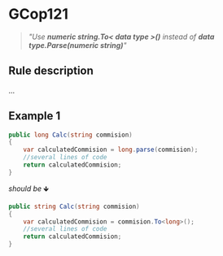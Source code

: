 ﻿# GCop121

> *"Use **numeric string.To< data type >()** instead of **data type.Parse(numeric string)**"*


## Rule description
...

## Example 1
```csharp
public long Calc(string commision)
{
    var calculatedCommision = long.parse(commision);
    //several lines of code
    return calculatedCommision;
}
```
*should be* 🡻

```csharp
public string Calc(string commision)
{
    var calculatedCommision = commision.To<long>();
    //several lines of code
    return calculatedCommision;
}
```


